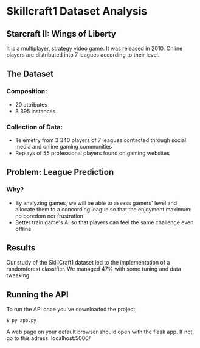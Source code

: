 # Skillcraft1 Dataset Analysis

## Starcraft II: Wings of Liberty

It is a multiplayer, strategy video game. It was released in 2010.
Online players are distributed into 7 leagues according to their level. 

## The Dataset

### Composition:
- 20 attributes
- 3 395 instances

### Collection of Data:
- Telemetry from 3 340 players of 7 leagues contacted through social media and online gaming communities
- Replays of 55 professional players found on gaming websites

## Problem: League Prediction
### Why?
- By analyzing games, we will be able to assess gamers' level and allocate them to a concording league so that the enjoyment maximum: no boredom nor frustration
- Better train game's AI so that players can feel the same challenge even offline

## Results
Our study of the SkillCraft1 dataset led to the implementation of a randomforest classifier. We managed 47% with some tuning and data tweaking


## Running the API

To run the API once you've downloaded the project,

```
$ py app.py
```

A web page on your default browser should open with the flask app. If not, go to this adress: localhost:5000/
